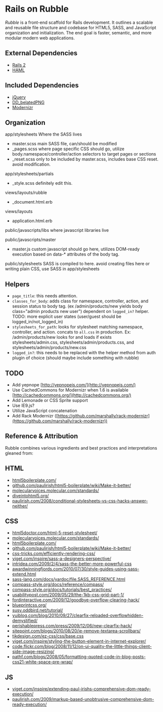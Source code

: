 Rails on Rubble
===============

*Rubble* is a front-end scaffold for Rails development. It outlines a scalable and reusable file structure and codebase for HTML5, SASS, and JavaScript organization and initialization. The end goal is faster, semantic, and more modular modern web applications.

External Dependencies
---------------------
+ [Rails 2](http://rubyonrails.org/)
+ [HAML](http://haml-lang.com/)

Included Dependencies
---------------------
+ [jQuery](http://jquery.com/)
+ [DD_belatedPNG](http://www.dillerdesign.com/experiment/DD_belatedPNG/)
+ [Modernizr](http://www.modernizr.com/)

Organization
------------
app/stylesheets
  Where the SASS lives
  
  + master.scss
    main SASS file, can/should be modified
  + _pages.scss 
    where page specific CSS should go, utilize body.namespace/controller/action selectors to target pages or sections
  + _reset.scss
    only to be included by master.scss, includes base CSS reset. avoid modification.
    
app/stylesheets/partials
  + _style.scss
    definitely edit this.

views/layouts/rubble
  + _document.html.erb
  
views/layouts
  + application.html.erb

public/javascripts/libs
  where javascript libraries live

public/javascripts/master
  + master.js
    custom javascript should go here, utilizes DOM-ready execution based on data-* attributes of the body tag.
  
public/stylesheets
  SASS is compiled to here. avoid creating files here or writing plain CSS, use SASS in app/stylesheets

Helpers
-------

- `page_title`: this needs attention.
- `classes_for_body`: adds class for namespace, controller, action, and session status to body tag. (ex /admin/products/new yields body class="admin products new user") dependent on `logged_in?` helper. TODO: more explicit user states (user/guest should be logged_in/not_logged_in)
- `stylesheets_for_path`: looks for stylesheet matching namespace, controller, and action. concats to `all.css` in production. Ex: /admin/products/new looks for and loads if exists stylesheets/admin.css, stylesheets/admin/products.css, and stylesheets/admin/products/new.css
- `logged_in?`: this needs to be replaced with the helper method from auth plugin of choice (should maybe include something with rubble)


TODO
----
+ Add yepnope [http://yepnopejs.com/](http://yepnopejs.com/)
+ Use CachedCommons for Modernizr when 1.6 is available [http://cachedcommons.org/](http://cachedcommons.org/)
+ Add Lemonade or CSS Sprite support
+ Use IE9.js?
+ Utilize JavaScript concatenation
+ Add Rack Modernizr ([https://github.com/marshally/rack-modernizr](https://github.com/marshally/rack-modernizr))

Reference & Attribution
-----------------------
Rubble combines various ingredients and best practices and interpretations gleaned from:

## HTML
+ [html5boilerplate.com/](http://html5boilerplate.com/)
+ [github.com/paulirish/html5-boilerplate/wiki/Make-it-better/](http://github.com/paulirish/html5-boilerplate/wiki/Make-it-better/)
+ [molecularvoices.molecular.com/standards/](http://molecularvoices.molecular.com/standards/)
+ [diveintohtml5.org/](http://diveintohtml5.org/)
+ [paulirish.com/2008/conditional-stylesheets-vs-css-hacks-answer-neither/](http://paulirish.com/2008/conditional-stylesheets-vs-css-hacks-answer-neither/)

## CSS
+ [html5doctor.com/html-5-reset-stylesheet/](http://html5doctor.com/html-5-reset-stylesheet/)
+ [molecularvoices.molecular.com/standards/](http://molecularvoices.molecular.com/standards/)
+ [html5boilerplate.com/](http://html5boilerplate.com/)
+ [github.com/paulirish/html5-boilerplate/wiki/Make-it-better/](http://github.com/paulirish/html5-boilerplate/wiki/Make-it-better/)
+ [css-tricks.com/efficiently-rendering-css/](http://css-tricks.com/efficiently-rendering-css/)
+ [viget.com/inspire/sass-a-designers-perspective/](http://viget.com/inspire/sass-a-designers-perspective/)
+ [intridea.com/2009/2/4/sass-the-better-more-powerful-css](http://intridea.com/2009/2/4/sass-the-better-more-powerful-css)
+ [awardwinningfjords.com/2010/07/30/style-guides-using-sass-extend.html](http://awardwinningfjords.com/2010/07/30/style-guides-using-sass-extend.html)
+ [sass-lang.com/docs/yardoc/file.SASS_REFERENCE.html](http://sass-lang.com/docs/yardoc/file.SASS_REFERENCE.html)
+ [compass-style.org/docs/reference/compass/](http://compass-style.org/docs/reference/compass/)
+ [compass-style.org/docs/tutorials/best_practices/](http://compass-style.org/docs/tutorials/best_practices/)
+ [usabilitypost.com/2009/05/29/the-1kb-css-grid-part-1/](http://usabilitypost.com/2009/05/29/the-1kb-css-grid-part-1/)
+ [fordinteractive.com/2009/12/goodbye-overflow-clearing-hack/](http://fordinteractive.com/2009/12/goodbye-overflow-clearing-hack/)
+ [blueprintcss.org/](http://blueprintcss.org/)
+ [susy.oddbird.net/tutorial/](http://susy.oddbird.net/tutorial/)
+ [yuiblog.com/blog/2010/09/27/clearfix-reloaded-overflowhidden-demystified/](http://yuiblog.com/blog/2010/09/27/clearfix-reloaded-overflowhidden-demystified/)
+ [perishablepress.com/press/2009/12/06/new-clearfix-hack/](http://perishablepress.com/press/2009/12/06/new-clearfix-hack/)
+ [sitepoint.com/blogs/2010/08/20/ie-remove-textarea-scrollbars/](http://sitepoint.com/blogs/2010/08/20/ie-remove-textarea-scrollbars/)
+ [tjkdesign.com/ez-css/css/base.css](http://tjkdesign.com/ez-css/css/base.css)
+ [viget.com/inspire/styling-the-button-element-in-internet-explorer/](http://viget.com/inspire/styling-the-button-element-in-internet-explorer/) 
+ [code.flickr.com/blog/2008/11/12/on-ui-quality-the-little-things-client-side-image-resizing/](http://code.flickr.com/blog/2008/11/12/on-ui-quality-the-little-things-client-side-image-resizing/)
+ [pathf.com/blogs/2008/05/formatting-quoted-code-in-blog-posts-css21-white-space-pre-wrap/](http://pathf.com/blogs/2008/05/formatting-quoted-code-in-blog-posts-css21-white-space-pre-wrap/)

## JS
+ [viget.com/inspire/extending-paul-irishs-comprehensive-dom-ready-execution/](http://viget.com/inspire/extending-paul-irishs-comprehensive-dom-ready-execution/)
+ [paulirish.com/2009/markup-based-unobtrusive-comprehensive-dom-ready-execution/](http://paulirish.com/2009/markup-based-unobtrusive-comprehensive-dom-ready-execution/)